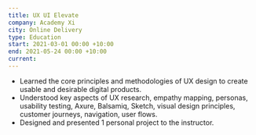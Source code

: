 ```yaml
---
title: UX UI Elevate
company: Academy Xi
city: Online Delivery
type: Education
start: 2021-03-01 00:00 +10:00
end: 2021-05-24 00:00 +10:00
current:
---
```

- Learned the core principles and methodologies of UX design to create usable and desirable digital products. 
- Understood key aspects of UX research, empathy mapping, personas, usability testing, Axure, Balsamiq, Sketch, visual design principles, customer journeys, navigation, user flows. 
- Designed and presented 1 personal project to the instructor.